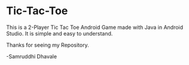 # Tic-Tac-Toe
This is a 2-Player Tic Tac Toe Android Game made with Java in Android Studio. 
It is simple and easy to understand.



Thanks for seeing my Repository.

-Samruddhi Dhavale
